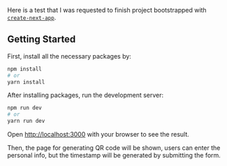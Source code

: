 Here is a test that I was requested to finish project bootstrapped with [`create-next-app`](https://github.com/vercel/next.js/tree/canary/packages/create-next-app).

## Getting Started

First, install all the necessary packages by:

```bash
npm install
# or
yarn install
```

After installing packages, run the development server:

```bash
npm run dev
# or
yarn run dev
```

Open [http://localhost:3000](http://localhost:3000) with your browser to see the result.

Then, the page for generating QR code will be shown, users can enter the personal info, but the timestamp will be generated by submitting the form.
